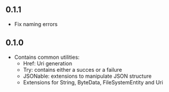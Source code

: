 ## 0.1.1

* Fix naming errors

## 0.1.0

* Contains common utilities:
	* Href: Uri generation
	* Try: contains either a succes or a failure
	* JSONable: extensions to manipulate JSON structure
	* Extensions for String, ByteData, FileSystemEntity and Uri
